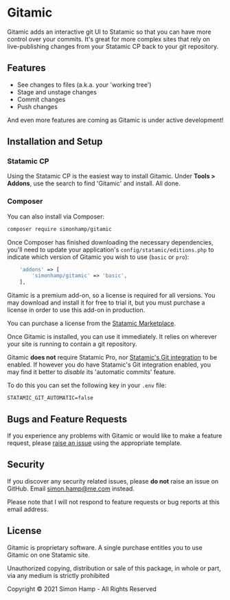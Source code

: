 # Gitamic
Gitamic adds an interactive git UI to Statamic so that you can have more control over your commits. It's great for more
complex sites that rely on live-publishing changes from your Statamic CP back to your git repository.

## Features
- See changes to files (a.k.a. your 'working tree')
- Stage and unstage changes
- Commit changes
- Push changes

And even more features are coming as Gitamic is under active development!

## Installation and Setup
### Statamic CP
Using the Statamic CP is the easiest way to install Gitamic. Under **Tools > Addons**, use the search to find 'Gitamic'
and install. All done.

### Composer
You can also install via Composer:

```bash
composer require simonhamp/gitamic
```

Once Composer has finished downloading the necessary dependencies, you'll need to update your application's
`config/statamic/editions.php` to indicate which version of Gitamic you wish to use (`basic` or `pro`):

```php
    'addons' => [
        'simonhamp/gitamic' => 'basic',
    ],
```

Gitamic is a premium add-on, so a license is required for all versions. You may download and install it for free to
trial it, but you must purchase a license in order to use this add-on in production.

You can purchase a license from the [Statamic Marketplace](https://statamic.com/addons/simonhamp/gitamic).

Once Gitamic is installed, you can use it immediately. It relies on wherever your site is running to contain a git
repository.

Gitamic **does not** require Statamic Pro, nor [Statamic's Git integration](https://statamic.dev/git-integration) to be
enabled. If however you do have Statamic's Git integration enabled, you may find it better to _disable_ its 'automatic
commits' feature.

To do this you can set the following key in your `.env` file:

```dotenv
STATAMIC_GIT_AUTOMATIC=false
```

## Bugs and Feature Requests
If you experience any problems with Gitamic or would like to make a feature request, please
[raise an issue](https://github.com/simonhamp/Gitamic/issues) using the appropriate template.

## Security
If you discover any security related issues, please **do not** raise an issue on GitHub. Email simon.hamp@me.com
instead.

Please note that I will not respond to feature requests or bug reports at this email address.

## License
Gitamic is proprietary software. A single purchase entitles you to use Gitamic on one Statamic site.

Unauthorized copying, distribution or sale of this package, in whole or part, via any medium is strictly prohibited

Copyright © 2021 Simon Hamp - All Rights Reserved
